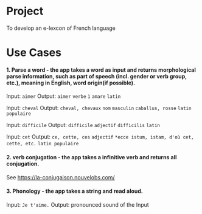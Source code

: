 # Project

To develop an e-lexcon of French language

# Use Cases

#### 1. Parse a word - the app takes a word as input and returns morphological parse information, such as part of speech (incl. gender or verb group, etc.), meaning in English, word origin(if possible).

Input: `aimer`
Output: `aimer` `verbe` `1` `amare` `latin`


Input: `cheval`
Output: `cheval, chevaux` `nom` `masculin` `caballus, rosse` `latin populaire`

Input: `difficile`
Output: `difficile` `adjectif` `difficilis` `latin`

Input: `cet`
Output: `ce, cette, ces` `adjectif` `*ecce istum, istam, d'où cet, cette, etc.` `latin populaire`

#### 2. verb conjugation - the app takes a infinitive verb and returns all conjugation.
See https://la-conjugaison.nouvelobs.com/

#### 3. Phonology - the app takes a string and read aloud.

Input: `Je t'aime.`
Output: pronounced sound of the Input

